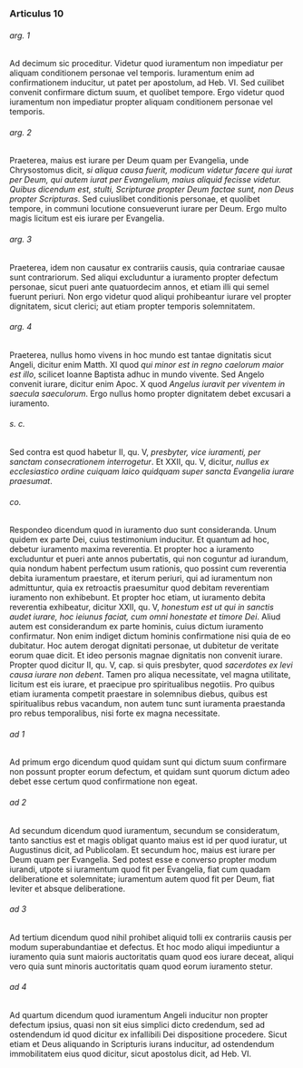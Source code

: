 ### Articulus 10

###### arg. 1
Ad decimum sic proceditur. Videtur quod iuramentum non impediatur per aliquam conditionem personae vel temporis. Iuramentum enim ad confirmationem inducitur, ut patet per apostolum, ad Heb. VI. Sed cuilibet convenit confirmare dictum suum, et quolibet tempore. Ergo videtur quod iuramentum non impediatur propter aliquam conditionem personae vel temporis.

###### arg. 2
Praeterea, maius est iurare per Deum quam per Evangelia, unde Chrysostomus dicit, *si aliqua causa fuerit, modicum videtur facere qui iurat per Deum, qui autem iurat per Evangelium, maius aliquid fecisse videtur. Quibus dicendum est, stulti, Scripturae propter Deum factae sunt, non Deus propter Scripturas*. Sed cuiuslibet conditionis personae, et quolibet tempore, in communi locutione consueverunt iurare per Deum. Ergo multo magis licitum est eis iurare per Evangelia.

###### arg. 3
Praeterea, idem non causatur ex contrariis causis, quia contrariae causae sunt contrariorum. Sed aliqui excluduntur a iuramento propter defectum personae, sicut pueri ante quatuordecim annos, et etiam illi qui semel fuerunt periuri. Non ergo videtur quod aliqui prohibeantur iurare vel propter dignitatem, sicut clerici; aut etiam propter temporis solemnitatem.

###### arg. 4
Praeterea, nullus homo vivens in hoc mundo est tantae dignitatis sicut Angeli, dicitur enim Matth. XI quod *qui minor est in regno caelorum maior est illo*, scilicet Ioanne Baptista adhuc in mundo vivente. Sed Angelo convenit iurare, dicitur enim Apoc. X quod *Angelus iuravit per viventem in saecula saeculorum*. Ergo nullus homo propter dignitatem debet excusari a iuramento.

###### s. c.
Sed contra est quod habetur II, qu. V, *presbyter, vice iuramenti, per sanctam consecrationem interrogetur*. Et XXII, qu. V, dicitur, *nullus ex ecclesiastico ordine cuiquam laico quidquam super sancta Evangelia iurare praesumat*.

###### co.
Respondeo dicendum quod in iuramento duo sunt consideranda. Unum quidem ex parte Dei, cuius testimonium inducitur. Et quantum ad hoc, debetur iuramento maxima reverentia. Et propter hoc a iuramento excluduntur et pueri ante annos pubertatis, qui non coguntur ad iurandum, quia nondum habent perfectum usum rationis, quo possint cum reverentia debita iuramentum praestare, et iterum periuri, qui ad iuramentum non admittuntur, quia ex retroactis praesumitur quod debitam reverentiam iuramento non exhibebunt. Et propter hoc etiam, ut iuramento debita reverentia exhibeatur, dicitur XXII, qu. V, *honestum est ut qui in sanctis audet iurare, hoc ieiunus faciat, cum omni honestate et timore Dei*. Aliud autem est considerandum ex parte hominis, cuius dictum iuramento confirmatur. Non enim indiget dictum hominis confirmatione nisi quia de eo dubitatur. Hoc autem derogat dignitati personae, ut dubitetur de veritate eorum quae dicit. Et ideo personis magnae dignitatis non convenit iurare. Propter quod dicitur II, qu. V, cap. si quis presbyter, quod *sacerdotes ex levi causa iurare non debent*. Tamen pro aliqua necessitate, vel magna utilitate, licitum est eis iurare, et praecipue pro spiritualibus negotiis. Pro quibus etiam iuramenta competit praestare in solemnibus diebus, quibus est spiritualibus rebus vacandum, non autem tunc sunt iuramenta praestanda pro rebus temporalibus, nisi forte ex magna necessitate.

###### ad 1
Ad primum ergo dicendum quod quidam sunt qui dictum suum confirmare non possunt propter eorum defectum, et quidam sunt quorum dictum adeo debet esse certum quod confirmatione non egeat.

###### ad 2
Ad secundum dicendum quod iuramentum, secundum se consideratum, tanto sanctius est et magis obligat quanto maius est id per quod iuratur, ut Augustinus dicit, ad Publicolam. Et secundum hoc, maius est iurare per Deum quam per Evangelia. Sed potest esse e converso propter modum iurandi, utpote si iuramentum quod fit per Evangelia, fiat cum quadam deliberatione et solemnitate; iuramentum autem quod fit per Deum, fiat leviter et absque deliberatione.

###### ad 3
Ad tertium dicendum quod nihil prohibet aliquid tolli ex contrariis causis per modum superabundantiae et defectus. Et hoc modo aliqui impediuntur a iuramento quia sunt maioris auctoritatis quam quod eos iurare deceat, aliqui vero quia sunt minoris auctoritatis quam quod eorum iuramento stetur.

###### ad 4
Ad quartum dicendum quod iuramentum Angeli inducitur non propter defectum ipsius, quasi non sit eius simplici dicto credendum, sed ad ostendendum id quod dicitur ex infallibili Dei dispositione procedere. Sicut etiam et Deus aliquando in Scripturis iurans inducitur, ad ostendendum immobilitatem eius quod dicitur, sicut apostolus dicit, ad Heb. VI.

